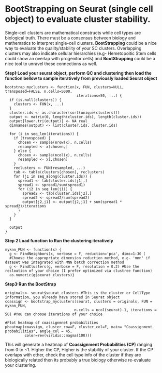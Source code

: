 # BootStrapping on Seurat (single cell object) to evaluate cluster stability.
Single-cell clusters are mathematical constructs while cell types are biological truth. There must be a consensus between biology and mathematics to interpret single-cell clusters. **BootStrapping** could be a nice way to evaluate the quality/stability of your SC clusters. Overlapping clusters may also indicate cellular hierarchies (e.g- Hemetopoitic Stem cells could show an overlap with progenitor cells) and **BootStrapping** could be a nice tool to unravel these connections as well.

**Step1:Load your seurat object, perform QC and clustering then load the function bellow to sample iteratively from previously loaded Seurat object**

```{r}
bootstrap_myclusters <- function(x, FUN, clusters=NULL, transposed=FALSE, n.cells=5000, 
                                 iterations=50, ...) {
  if (is.null(clusters)) {
    clusters <- FUN(x, ...)
  }
  cluster.ids <- as.character(sort(unique(clusters)))
  output <- matrix(0, length(cluster.ids), length(cluster.ids))
  output[lower.tri(output)] <- NA_real_
  dimnames(output) <- list(cluster.ids, cluster.ids)
  
  for (i in seq_len(iterations)) {
    if (transposed) {
      chosen <- sample(nrow(x), n.cells)
      resampled <- x[chosen,]
    } else {
      chosen <- sample(ncol(x), n.cells)
      resampled <- x[,chosen]
    }
    reclusters <- FUN(resampled, ...)
    tab <- table(clusters[chosen], reclusters)
    for (j1 in seq_along(cluster.ids)) {
      spread1 <- tab[cluster.ids[j1],]
      spread1 <- spread1/sum(spread1)
      for (j2 in seq_len(j1)) {
        spread2 <- tab[cluster.ids[j2],]
        spread2 <- spread2/sum(spread2)
        output[j2,j1] <- output[j2,j1] + sum(spread1 * spread2)/iterations
      }
    }
  }
  
  output
}
```


**Step 2 Load function to Run the clustering iteratively**

```{r}
myknn_FUN <- function(x) {
  g <- FindNeighbors(x, verbose = F, reduction='pca', dims=1:30 ) 
  #Choose the appropriate dimension reduction method, e.g- 'mnn' if dataset was integrated with MNN batch correction method
  g <- FindClusters(g, verbose = F, resolution = 0.2) #Use the resloution of your choice (I prefer optimized via clustree function)
  as.numeric(g$seurat_clusters)}
```
  
**Step3:Run the BootStrap**
```{r}
originals<- seurat$seurat_clusters #This is the cluster or CellType information, you already have stored in Seurat object
coassign <- bootstrap_myclusters(seurat, clusters = originals, FUN = myknn_FUN, 
                                n.cells = ncol(seurat)-1, iterations = 50) #You can choose iterations of your choice

#Plot heatmap of coassignmnet probabilities
pheatmap(coassign, cluster_row=F, cluster_col=F, main= "Coassignment probabilities", angle_col = 45,
         color=rev(viridis::magma(100)))
```
This will generate a heatmap of **Coassignment Probabilities (CP)** ranging from 0 to ~1. Higher the CP, Higher is the stability of your cluster. If the CP overlaps with other, check the cell type info of the cluster if they are biologically related then its probably a true biology otherwise re-evaluate your clustering. 

